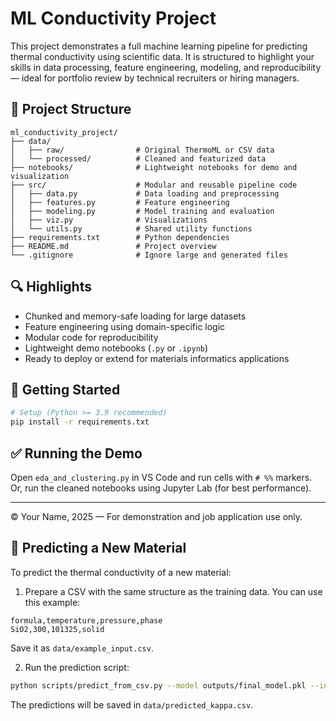 # ML Conductivity Project

This project demonstrates a full machine learning pipeline for predicting thermal conductivity using scientific data. It is structured to highlight your skills in data processing, feature engineering, modeling, and reproducibility — ideal for portfolio review by technical recruiters or hiring managers.

## 📁 Project Structure

```
ml_conductivity_project/
├── data/
│   ├── raw/                # Original ThermoML or CSV data
│   └── processed/          # Cleaned and featurized data
├── notebooks/              # Lightweight notebooks for demo and visualization
├── src/                    # Modular and reusable pipeline code
│   ├── data.py             # Data loading and preprocessing
│   ├── features.py         # Feature engineering
│   ├── modeling.py         # Model training and evaluation
│   ├── viz.py              # Visualizations
│   └── utils.py            # Shared utility functions
├── requirements.txt        # Python dependencies
├── README.md               # Project overview
└── .gitignore              # Ignore large and generated files
```

## 🔍 Highlights

- Chunked and memory-safe loading for large datasets
- Feature engineering using domain-specific logic
- Modular code for reproducibility
- Lightweight demo notebooks (`.py` or `.ipynb`)
- Ready to deploy or extend for materials informatics applications

## 🚀 Getting Started

```bash
# Setup (Python >= 3.9 recommended)
pip install -r requirements.txt
```

## ✅ Running the Demo

Open `eda_and_clustering.py` in VS Code and run cells with `# %%` markers.
Or, run the cleaned notebooks using Jupyter Lab (for best performance).

---

© Your Name, 2025 — For demonstration and job application use only.
## 🔮 Predicting a New Material

To predict the thermal conductivity of a new material:

1. Prepare a CSV with the same structure as the training data. You can use this example:

```
formula,temperature,pressure,phase
SiO2,300,101325,solid
```

Save it as `data/example_input.csv`.

2. Run the prediction script:

```bash
python scripts/predict_from_csv.py --model outputs/final_model.pkl --input data/example_input.csv --output data/predicted_kappa.csv
```

The predictions will be saved in `data/predicted_kappa.csv`.
